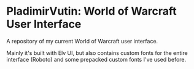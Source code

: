 # PladimirVutin: World of Warcraft User Interface

A repository of my current World of Warcraft user interface.

Mainly it's built with Elv UI, but also contains custom fonts for the entire interface (Roboto) and some prepacked custom fonts I've used before.
